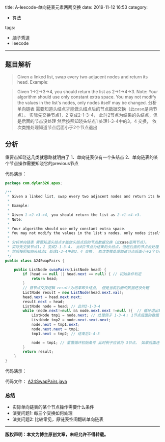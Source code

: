 title: A-leecode-单向链表元素两两交换
date: 2019-11-12 16:53
category:

- 算法

tags:

- 脑子秀逗
- leecode

------

## 题目解析

> Given a linked list, swap every two adjacent nodes and return its head.
> Example:
<!-- more -->
> Given 1->2->3->4, you should return the list as 2->1->4->3.
> Note:
> Your algorithm should use only constant extra space.
> You may not modify the values in the list's nodes, only nodes itself may be changed.
> 分析单向链表 需要知道头结点才能做头结点后的节点数据交换（此case是两节点）。
> 实际先交换节点1，2 变成2-1-3-4， 此时2节点为结果的头结点，但是后面的节点没处理
> 然后按照知晓头结点1 处理1-3-4中的3，4 交换， 依次类推处理知道节点后面小于2个节点退出



## 分析
重要点知晓这几类就思路就明白了
1、单向链表仅有一个头结点
2、单向链表的某个节点操作需要知晓它的previous节点

代码演示：
```java
package com.dylan326.apus;

/**
 * Given a linked list, swap every two adjacent nodes and return its head.
 *
 * Example:
 *
 * Given 1->2->3->4, you should return the list as 2->1->4->3.
 * Note:
 *
 * Your algorithm should use only constant extra space.
 * You may not modify the values in the list's nodes, only nodes itself may be changed.
 *
 * 分析单向链表 需要知道头结点才能做头结点后的节点数据交换（此case是两节点）。
 * 实际先交换节点1，2 变成2-1-3-4， 此时2节点为结果的头结点，但是后面的节点没处理
 * 然后按照知晓头结点1 处理1-3-4中的3，4 交换， 依次类推处理知道节点后面小于2个节点退出
 */
public class A24SwapPairs {

    public ListNode swapPairs(ListNode head) {
        if (head == null || head.next == null) { // 初始条件判定
            return head;
        }
        // 首节点交换逻辑 result为结果即头结点， 但是当前后面的数据还没处理
        ListNode result = new ListNode(head.next.val);
        head.next = head.next.next;
        result.next = head;
        ListNode node = head; // 此时2-1-3-4
        while (node.next!=null && node.next.next !=null ){  // 循环退出即后面小于两个节点 不需要做交换
            ListNode tmp1 = node.next; // 处理例子 1-3-4； 1节点后面的数据
            ListNode tmp2 = node.next.next.next;
            node.next = tmp1.next;
            node.next.next = tmp1;
            tmp1.next = tmp2; // 结束后1-4-3

            node = tmp1; // 重置循环初始条件 此时例子应该为 3节点。 如果后面还有数据
        }
        return result;
    }
}

```


代码演示：

代码文件：
[A24SwapPairs.java](https://github.com/yangl326-Dylan/apus/blob/master/src/main/java/com/dylan326/apus/A24SwapPairs.java)

### 总结
- 实际单向链表的某个节点操作需要什么条件
- 演变问题1: 每三个交换如何处理
- 演变问题2: 比较常见，原链表空间翻转单向链表

------

**版权声明：本文为博主原创文章，未经允许不得转载。**
